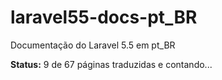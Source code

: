# laravel55-docs-pt_BR
Documentação do Laravel 5.5 em pt_BR

**Status:** 9 de 67 páginas traduzidas e contando...
